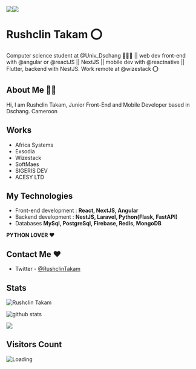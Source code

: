<p>
  <a href="https://twitter.com/RushclinTakam" target="_blank" rel="noreferrer"><img
src="https://img.shields.io/twitter/follow/RushclinTakam?logo=twitter&style=for-the-badge&color=0891b2&labelColor=1c1917"
/></a><a href="https://www.github.com/Rushclin" target="_blank" rel="noreferrer"><img
src="https://img.shields.io/github/followers/Rushclin?logo=github&style=for-the-badge&color=0891b2&labelColor=1c1917" /></a>
</p>

# Rushclin Takam ⭕️

Computer science student at @Univ_Dschang 👨‍💻🚧 || web dev front-end with @angular or @reactJS || NextJS || mobile dev with @reactnative || Flutter, backend with NestJS. Work remote at @wizestack ⭕

## About Me 🧑‍💻️

Hi, I am Rushclin Takam, Junior Front-End and Mobile Developer based in Dschang. Cameroon

## Works

- Africa Systems
- Exsodia
- Wizestack
- SoftMaes
- SIGERIS DEV
- ACESY LTD

## My Technologies

- Front-end development : **React, NextJS, Angular**
- Backend development : **NestJS, Laravel, Python(Flask, FastAPI)**
- Databases **MySql, PostgreSql, Firebase, Redis, MongoDB**

**PYTHON LOVER ♥️**

## Contact Me ♥️

- Twitter - [@RushclinTakam](https://twitter.com/RushclinTakam)


## Stats

<p><img align="center" src="https://github-readme-streak-stats.herokuapp.com/?user=Rushclin&theme=dark" alt="Rushclin Takam" /></p>

![github stats](https://github-readme-stats.vercel.app/api?username=Rushclin&show_icons=true)

<img src="https://github-readme-stats.vercel.app/api/top-langs/?username=Rushclin"></img>



## Visitors Count

<img align="left" src = "https://profile-counter.glitch.me/Rushclin/count.svg" alt ="Loading">

<br />
